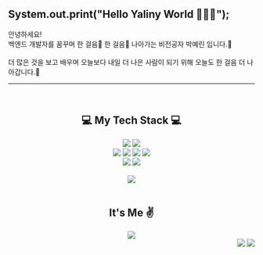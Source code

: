 <!--
**Yelin-park/Yelin-park** is a ✨ _special_ ✨ repository because its `README.md` (this file) appears on your GitHub profile.

Here are some ideas to get you started:

- 🔭 I’m currently working on ...
- 🌱 I’m currently learning ...
- 👯 I’m looking to collaborate on ...
- 🤔 I’m looking for help with ...
- 💬 Ask me about ...
- 📫 How to reach me: ...
- 😄 Pronouns: ...
- ⚡ Fun fact: ...
-->

## System.out.print("Hello Yaliny World 👋👋👋");

<div>
  안녕하세요!<br>
  백엔드 개발자를 꿈꾸며 한 걸음🚶 한 걸음🚶 나아가는 비전공자 박예린 입니다.🐣 <br>
  <br>
  더 많은 것을 보고 배우며 오늘보다 내일 더 나은 사람이 되기 위해 오늘도 한 걸음 더 나아갑니다.🏃<br>
</div>

***

<br>

<div align=center><h2>💻 My Tech Stack 💻</h2></div>
<div align=center>
  <img src="https://img.shields.io/badge/java-007396?style=for-the-badge&logo=java&logoColor=white">
  <img src="https://img.shields.io/badge/-ORACLE-F80000?style=for-the-badge&logo=oracle">
  <br>
  <img src="https://img.shields.io/badge/-HTML5-E34F26?style=for-the-badge&logo=html5&logoColor=ffffff">
  <img src="https://img.shields.io/badge/-CSS3-1572B6?style=for-the-badge&logo=css3">
  <img src="https://img.shields.io/badge/javascript-F7DF1E?style=for-the-badge&logo=javascript&logoColor=black">
  <img src="https://img.shields.io/badge/-jQuery-0769AD?style=for-the-badge&logo=jquery">
  <br>
  
  <img src="https://img.shields.io/badge/git-F05032?style=for-the-badge&logo=git&logoColor=white">
  <img src="https://img.shields.io/badge/github-181717?style=for-the-badge&logo=github&logoColor=white">
  <br>  
</div>
<br>

<div align=center>
  <img src="https://github-readme-stats.vercel.app/api/top-langs/?username=Yelin-park&layout=compact&theme=dark">
</div>

<br>

<div align=center><h2>It's Me ✌️</h2>
  <img src="https://github-readme-stats.vercel.app/api?username=Yelin-park&show_icons=true&theme=dracula">
</div>

<div align=right>
  <img src="https://img.shields.io/badge/Tech%20Blog-555263?style=flat&logoColor=white"><a href="https://yelin1217.tistory.com/"></a>
  <img src="https://hits.seeyoufarm.com/api/count/incr/badge.svg?url=https%3A%2F%2Fgithub.com%2FYelin-park&count_bg=%2379C83D&title_bg=%23555555&icon=&icon_color=%23E7E7E7&title=hits&edge_flat=true">
</div>
<br>
